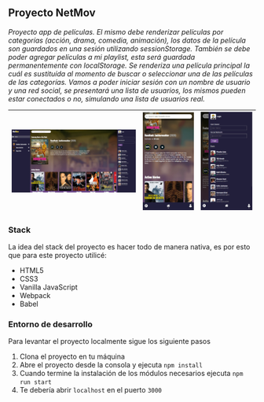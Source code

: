 ## Proyecto NetMov

_Proyecto app de películas. El mismo debe renderizar películas por categorías (acción, drama, comedia, animación), los datos de la película son guardados en una sesión utilizando sessionStorage. También se debe poder agregar películas a mi playlist, esta será guardada permanentemente con localStorage. Se renderiza una película principal la cuál es sustituída al momento de buscar o seleccionar una de las películas de las categorías. Vamos a poder iniciar sesión con un nombre de usuario y una red social, se presentará una lista de usuarios, los mismos pueden estar conectados o no, simulando una lista de usuarios real._

| ![Desktop](./src/images/desktop.png) | ![Mobile](./src/images/mobile-1.png) | ![Mobile Users](./src/images/mobile-2.png) |
| ------ | ------ | ----- |

### Stack

La idea del stack del proyecto es hacer todo de manera nativa, es por esto que para este proyecto utilicé:

- HTML5
- CSS3
- Vanilla JavaScript
- Webpack
- Babel

### Entorno de desarrollo

Para levantar el proyecto localmente sigue los siguiente pasos

1. Clona el proyecto en tu máquina
2. Abre el proyecto desde la consola y ejecuta `npm install`
3. Cuando termine la instalación de los módulos necesarios ejecuta `npm run start`
4. Te debería abrir `localhost` en el puerto `3000`

